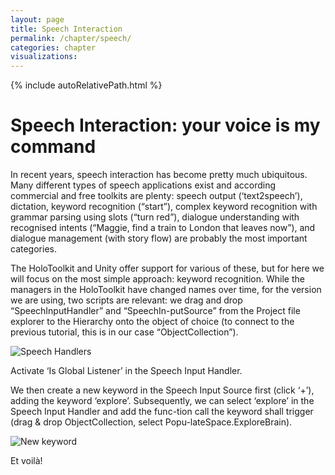 ```yaml
---
layout: page
title: Speech Interaction
permalink: /chapter/speech/
categories: chapter
visualizations:
---
```


{% include autoRelativePath.html %}

# Speech Interaction: your voice is my command

In recent years, speech interaction has become pretty much ubiquitous.
Many different types of speech applications exist and according commercial and free toolkits are plenty:
speech output (‘text2speech’), dictation, keyword recognition (“start”), complex keyword recognition with grammar parsing using slots (“turn red”), dialogue understanding with recognised intents (“Maggie, find a train to London that leaves now”), and dialogue management (with story flow) are probably the most important categories.

The HoloToolkit and Unity offer support for various of these, but for here we will focus on the most simple approach: keyword recognition.
While the managers in the HoloToolkit have changed names over time, for the version we are using, two scripts are relevant:
we drag and drop “SpeechInputHandler” and “SpeechIn-putSource” from the Project file explorer to the Hierarchy onto the object of choice (to connect to the previous tutorial, this is in our case “ObjectCollection”).

![Speech Handlers]({{pathToRoot}}/assets/figures/speech/speech-1.png)
 
Activate ‘Is Global Listener’ in the Speech Input Handler.

We then create a new keyword in the Speech Input Source first (click ‘+’), adding the keyword ‘explore’.
Subsequently, we can select ‘explore’ in the Speech Input Handler and add the func-tion call the keyword shall trigger (drag & drop ObjectCollection, select Popu-lateSpace.ExploreBrain).

![New keyword]({{pathToRoot}}/assets/figures/speech/speech-2.png)
 
Et voilà!

